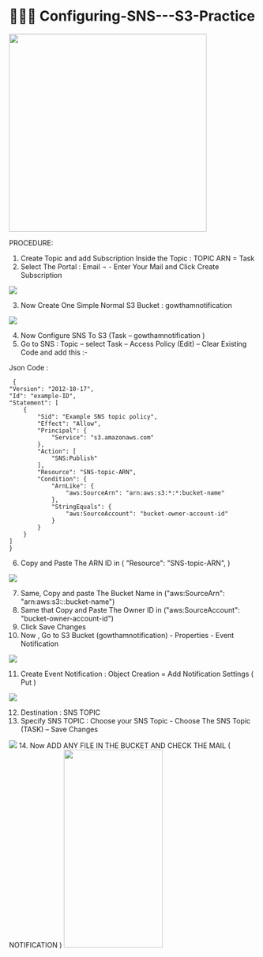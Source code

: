 # 🧑🏻‍💻 Configuring-SNS---S3-Practice

<img src="https://github.com/gowtthamm/Configuring-SNS---S3-Practice/blob/0d892994f71686de97a779dfe4d633942bec1c6e/SNS%20to%20S3.jpeg" width="400" height="400" />



PROCEDURE:
01.	Create Topic and add Subscription Inside  the Topic  : TOPIC  ARN  = Task
02.	Select The Portal  :  Email ¬ - Enter Your Mail and Click Create Subscription 

<img src="https://github.com/gowtthamm/Configuring-SNS---S3-Practice/blob/60fbede38a61a78fa57f92c0ce5a48b4c9501379/EMAIL.png"/>

03.	Now Create One Simple Normal S3 Bucket  :  gowthamnotification

<img src="https://github.com/gowtthamm/Configuring-SNS---S3-Practice/blob/4f2668619fc91694c9f10fee52a8a0e711a437d6/Notification.png"/>

04.	Now Configure SNS To S3 (Task – gowthamnotification  )
05.	Go to SNS : Topic – select Task – Access Policy  (Edit) – Clear  Existing Code and add this :-

Json Code :

     {
    "Version": "2012-10-17",
    "Id": "example-ID",
    "Statement": [
        {
            "Sid": "Example SNS topic policy",
            "Effect": "Allow",
            "Principal": {
                "Service": "s3.amazonaws.com"
            },
            "Action": [
                "SNS:Publish"
            ],
            "Resource": "SNS-topic-ARN",
            "Condition": {
                "ArnLike": {
                    "aws:SourceArn": "arn:aws:s3:*:*:bucket-name"
                },
                "StringEquals": {
                    "aws:SourceAccount": "bucket-owner-account-id"
                }
            }
        }
    ]
    }  

06. Copy and Paste The ARN ID  in  ( "Resource": "SNS-topic-ARN", )

<img src="https://github.com/gowtthamm/Configuring-SNS---S3-Practice/blob/aed05927b098519caa191bf7c9dc8994d10db43f/ARN.png"/>

07. Same, Copy and paste The Bucket Name  in ("aws:SourceArn": "arn:aws:s3:*:*:bucket-name")
08.	Same that Copy and Paste The Owner ID in ("aws:SourceAccount": "bucket-owner-account-id")
09.	Click  Save Changes 
10.	Now , Go to S3 Bucket (gowthamnotification) -  Properties  - Event Notification

<img src="https://github.com/gowtthamm/Configuring-SNS---S3-Practice/blob/6002e35721ef5a38db9498bc487bf767eb702c9d/Event%20Notification.png"/>

11.	Create  Event Notification : Object Creation = Add Notification Settings ( Put )

<img src="https://github.com/gowtthamm/Configuring-SNS---S3-Practice/blob/7d78bf3bcb2feda488dcd374ca4174506568f4ef/Put.png">

12. Destination : SNS TOPIC
13.	Specify SNS TOPIC  :  Choose your SNS Topic  -  Choose The SNS Topic (TASK) – Save Changes

<img src="https://github.com/gowtthamm/Configuring-SNS---S3-Practice/blob/7d78bf3bcb2feda488dcd374ca4174506568f4ef/Destination.png"/>
14. 	Now ADD ANY FILE IN THE BUCKET AND CHECK THE MAIL  ( NOTIFICATION )

<img src="https://github.com/gowtthamm/Configuring-SNS---S3-Practice/blob/7d78bf3bcb2feda488dcd374ca4174506568f4ef/Output.jpg" width="200" height="400"/>




